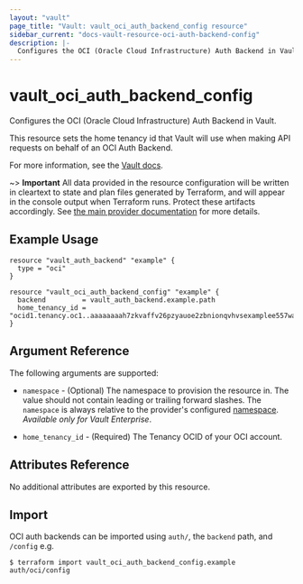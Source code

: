 ```yaml
---
layout: "vault"
page_title: "Vault: vault_oci_auth_backend_config resource"
sidebar_current: "docs-vault-resource-oci-auth-backend-config"
description: |-
  Configures the OCI (Oracle Cloud Infrastructure) Auth Backend in Vault.
---
```


# vault\_oci\_auth\_backend\_config

Configures the OCI (Oracle Cloud Infrastructure) Auth Backend in Vault.

This resource sets the home tenancy id that Vault will use when making
API requests on behalf of an OCI Auth Backend.

For more information, see the
[Vault docs](https://developer.hashicorp.com/vault/api-docs/auth/oci#configure-home-tenancy-method).

~> **Important** All data provided in the resource configuration will be
written in cleartext to state and plan files generated by Terraform, and
will appear in the console output when Terraform runs. Protect these
artifacts accordingly. See
[the main provider documentation](../index.html)
for more details.

## Example Usage

```hcl
resource "vault_auth_backend" "example" {
  type = "oci"
}

resource "vault_oci_auth_backend_config" "example" {
  backend         = vault_auth_backend.example.path
  home_tenancy_id = "ocid1.tenancy.oc1..aaaaaaaah7zkvaffv26pzyauoe2zbnionqvhvsexamplee557wakiofi4ysgqq"
}
```

## Argument Reference

The following arguments are supported:

* `namespace` - (Optional) The namespace to provision the resource in.
  The value should not contain leading or trailing forward slashes.
  The `namespace` is always relative to the provider's configured [namespace](/docs/providers/vault#namespace).
   *Available only for Vault Enterprise*.

* `home_tenancy_id` - (Required) The Tenancy OCID of your OCI account.

## Attributes Reference

No additional attributes are exported by this resource.

## Import

OCI auth backends can be imported using `auth/`, the `backend` path, and `/config` e.g.

```
$ terraform import vault_oci_auth_backend_config.example auth/oci/config
```
